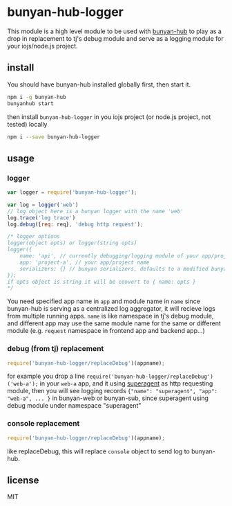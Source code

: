 # bunyan-hub-logger
This module is a high level module to be used with [bunyan-hub](https://undozen.github.io/bunyan-hub) to play as a drop in replacement to tj's debug module and serve as a logging module for your iojs/node.js project.

## install

You should have bunyan-hub installed globally first, then start it.

```bash
npm i -g bunyan-hub
bunyanhub start
```

then install `bunyan-hub-logger` in you iojs project (or node.js project, not tested) locally

```bash
npm i --save bunyan-hub-logger
```

## usage

### logger

```javascript
var logger = require('bunyan-hub-logger');

var log = logger('web')
// log object here is a bunyan logger with the name 'web'
log.trace('log trace')
log.debug({req: req}, 'debug http request');

/* logger options
logger(object opts) or logger(string opts)
logger({
    name: 'api', // currently debugging/logging module of your app/project
    app: 'project-a', // your app/project name
    serializers: {} // bunyan serializers, defaults to a modified bunyan.stdSerializers which append a `uuid.v4()` to req.req_id and res.req.req_id for req and res
});
if opts object is string it will be convert to { name: opts }
*/
```

You need specified app name in `app` and module name in `name` since bunyan-hub is serving as a centralized log aggregator, it will recieve logs from multiple running apps. `name` is like namespace in tj's debug module, and different app may use the same module name for the same or different module (e.g. `request` namespace in frontend app and backend app...)

### debug (from tj) replacement

```javascript
require('bunyan-hub-logger/replaceDebug')(appname);
```

for example you drop a line `require('bunyan-hub-logger/replaceDebug')('web-a');` in your `web-a` app, and it using [superagent](https://github.com/visionmedia/superagent) as http requesting module, then you will see logging records `{"name": "superagent", "app": "web-a", ... }` in bunyan-web or bunyan-sub, since superagent using debug module under namespace "superagent"

### console replacement

```javascript
require('bunyan-hub-logger/replaceDebug')(appname);
```

like replaceDebug, this will replace `console` object to send log to bunyan-hub.

## license
MIT
